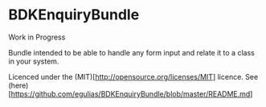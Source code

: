 BDKEnquiryBundle
================

Work in Progress

Bundle intended to be able to handle any form input and relate it to a class in your system.

Licenced under the (MIT)[http://opensource.org/licenses/MIT] licence. See (here)[https://github.com/egulias/BDKEnquiryBundle/blob/master/README.md]
